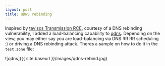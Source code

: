 ```yaml
---
layout: post
title: QDNS rebinding
---
```


Inspired by [tavisos Transmission RCE](https://twitter.com/taviso/status/951526615145566208),
courtesy of a DNS rebinding vulnerability, I added a load-balancing capability
to [qdns](https://github.com/stealth/qdns). Depending on the view,
you may either say you are load-balancing via DNS RR RR scheduling :) or driving
a DNS rebinding attack. Theres a sample on how to do it in the `test.zone` file:

![qdns]({{ site.baseurl }}/images/qdns-rebind.jpg)

